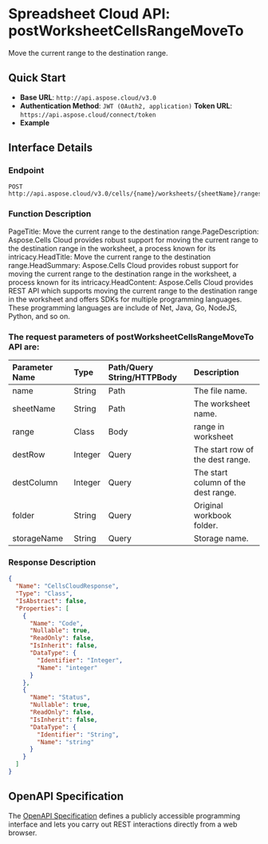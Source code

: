 
# **Spreadsheet Cloud API: postWorksheetCellsRangeMoveTo**

Move the current range to the destination range. 


## **Quick Start**

- **Base URL**: `http://api.aspose.cloud/v3.0`
- **Authentication Method**: `JWT (OAuth2, application)`  **Token URL**: `https://api.aspose.cloud/connect/token`
- **Example** 

## **Interface Details**

### **Endpoint** 

```
POST http://api.aspose.cloud/v3.0/cells/{name}/worksheets/{sheetName}/ranges/moveto
```
### **Function Description**
PageTitle: Move the current range to the destination range.PageDescription: Aspose.Cells Cloud provides robust support for moving the current range to the destination range in the worksheet, a process known for its intricacy.HeadTitle: Move the current range to the destination range.HeadSummary: Aspose.Cells Cloud provides robust support for moving the current range to the destination range in the worksheet, a process known for its intricacy.HeadContent: Aspose.Cells Cloud provides REST API which supports moving the current range to the destination range in the worksheet and offers SDKs for multiple programming languages. These programming languages are include of Net, Java, Go, NodeJS, Python, and so on.

### The request parameters of **postWorksheetCellsRangeMoveTo** API are: 

| Parameter Name | Type | Path/Query String/HTTPBody | Description | 
| :- | :- | :- |:- | 
|name|String|Path|The file name.|
|sheetName|String|Path|The worksheet name.|
|range|Class|Body|range in worksheet |
|destRow|Integer|Query|The start row of the dest range.|
|destColumn|Integer|Query|The start column of the dest range.|
|folder|String|Query|Original workbook folder.|
|storageName|String|Query|Storage name.|

### **Response Description**
```json
{
  "Name": "CellsCloudResponse",
  "Type": "Class",
  "IsAbstract": false,
  "Properties": [
    {
      "Name": "Code",
      "Nullable": true,
      "ReadOnly": false,
      "IsInherit": false,
      "DataType": {
        "Identifier": "Integer",
        "Name": "integer"
      }
    },
    {
      "Name": "Status",
      "Nullable": true,
      "ReadOnly": false,
      "IsInherit": false,
      "DataType": {
        "Identifier": "String",
        "Name": "string"
      }
    }
  ]
}
```


## OpenAPI Specification

The [OpenAPI Specification](https://reference.aspose.cloud/cells/#/RangesController/PostWorksheetCellsRangeMoveTo) defines a publicly accessible programming interface and lets you carry out REST interactions directly from a web browser.
